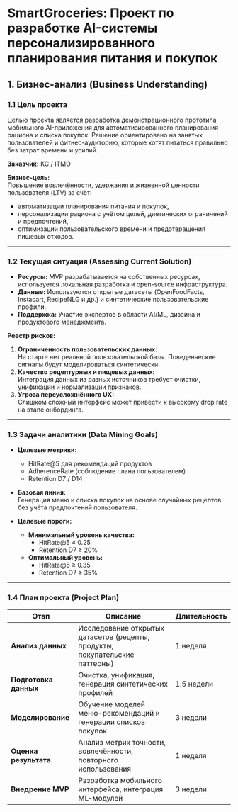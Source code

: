 # SmartGroceries: Проект по разработке AI-системы персонализированного планирования питания и покупок

## 1. Бизнес-анализ (Business Understanding)

### 1.1 Цель проекта

Целью проекта является разработка демонстрационного прототипа мобильного AI-приложения для автоматизированного планирования рациона и списка покупок. Решение ориентировано на занятых пользователей и фитнес-аудиторию, которые хотят питаться правильно без затрат времени и усилий.

**Заказчик:** KC / ITMO

**Бизнес-цель:**  
Повышение вовлечённости, удержания и жизненной ценности пользователя (LTV) за счёт:
- автоматизации планирования питания и покупок,
- персонализации рациона с учётом целей, диетических ограничений и предпочтений,
- оптимизации пользовательского времени и предотвращения пищевых отходов.

---

### 1.2 Текущая ситуация (Assessing Current Solution)

- **Ресурсы:** MVP разрабатывается на собственных ресурсах, используется локальная разработка и open-source инфраструктура.
- **Данные:** Используются открытые датасеты (OpenFoodFacts, Instacart, RecipeNLG и др.) и синтетические пользовательские профили.
- **Поддержка:** Участие экспертов в области AI/ML, дизайна и продуктового менеджмента.

**Реестр рисков:**
1. **Ограниченность пользовательских данных:**  
   На старте нет реальной пользовательской базы. Поведенческие сигналы будут моделироваться синтетически.
2. **Качество рецептурных и пищевых данных:**  
   Интеграция данных из разных источников требует очистки, унификации и нормализации признаков.
3. **Угроза переусложнённого UX:**  
   Слишком сложный интерфейс может привести к высокому drop rate на этапе онбординга.

---

### 1.3 Задачи аналитики (Data Mining Goals)

- **Целевые метрики:**  
  - HitRate@5 для рекомендаций продуктов
  - AdherenceRate (соблюдение плана пользователем)
  - Retention D7 / D14

- **Базовая линия:**  
  Генерация меню и списка покупок на основе случайных рецептов без учёта предпочтений пользователя.

- **Целевые пороги:**
  - **Минимальный уровень качества:**  
    - HitRate@5 ≥ 0.25  
    - Retention D7 ≥ 20%
  - **Оптимальный уровень:**  
    - HitRate@5 ≥ 0.35  
    - Retention D7 ≥ 35%

---

### 1.4 План проекта (Project Plan)

| Этап                    | Описание                                                           | Длительность |
|-------------------------|--------------------------------------------------------------------|--------------|
| **Анализ данных**       | Исследование открытых датасетов (рецепты, продукты, покупательские паттерны) | 1 неделя     |
| **Подготовка данных**   | Очистка, унификация, генерация синтетических профилей              | 1.5 недели   |
| **Моделирование**       | Обучение моделей меню-рекомендаций и генерации списков покупок     | 3 недели     |
| **Оценка результата**   | Анализ метрик точности, вовлечённости, повторного использования    | 1 неделя     |
| **Внедрение MVP**       | Разработка мобильного интерфейса, интеграция ML-модулей            | 3 недели     |
